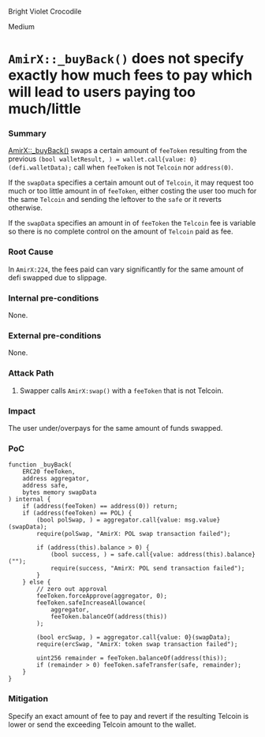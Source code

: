 Bright Violet Crocodile

Medium

# `AmirX::_buyBack()` does not specify exactly how much fees to pay which will lead to users paying too much/little

### Summary

[AmirX::_buyBack()](https://github.com/sherlock-audit/2024-11-telcoin/blob/main/telcoin-audit/contracts/swap/AmirX.sol#L224) swaps a certain amount of `feeToken` resulting from the previous `(bool walletResult, ) = wallet.call{value: 0}(defi.walletData);` call when `feeToken` is not `Telcoin` nor `address(0)`. 

If the `swapData` specifies a certain amount out of `Telcoin`, it may request too much or too little amount in of `feeToken`, either costing the user too much for the same `Telcoin` and sending the leftover to the `safe` or it reverts otherwise.

If the `swapData` specifies an amount in of `feeToken` the `Telcoin` fee is variable so there is no complete control on the amount of `Telcoin` paid as fee.

### Root Cause

In `AmirX:224`, the fees paid can vary significantly for the same amount of defi swapped due to slippage.

### Internal pre-conditions

None.

### External pre-conditions

None.

### Attack Path

1. Swapper calls `AmirX:swap()` with a `feeToken` that is not Telcoin.

### Impact

The user under/overpays for the same amount of funds swapped.

### PoC

```solidity
function _buyBack(
    ERC20 feeToken,
    address aggregator,
    address safe,
    bytes memory swapData
) internal {
    if (address(feeToken) == address(0)) return;
    if (address(feeToken) == POL) {
        (bool polSwap, ) = aggregator.call{value: msg.value}(swapData);
        require(polSwap, "AmirX: POL swap transaction failed");

        if (address(this).balance > 0) {
            (bool success, ) = safe.call{value: address(this).balance}("");
            require(success, "AmirX: POL send transaction failed");
        }
    } else {
        // zero out approval
        feeToken.forceApprove(aggregator, 0);
        feeToken.safeIncreaseAllowance(
            aggregator,
            feeToken.balanceOf(address(this))
        );

        (bool ercSwap, ) = aggregator.call{value: 0}(swapData);
        require(ercSwap, "AmirX: token swap transaction failed");

        uint256 remainder = feeToken.balanceOf(address(this)); 
        if (remainder > 0) feeToken.safeTransfer(safe, remainder);
    }
}
```

### Mitigation

Specify an exact amount of fee to pay and revert if the resulting Telcoin is lower or send the exceeding Telcoin amount to the wallet.